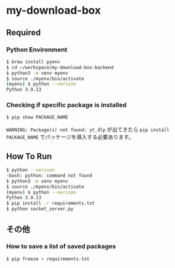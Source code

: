 # my-download-box

## Required
###  Python Environment

```sh
$ brew install pyenv
$ cd ~/workspace/my-download-box-backend
$ python3 -m venv myenv
$ source ./myenv/bin/activate
(myenv) $ python --version
Python 3.9.13
```

### Checking if specific package is installed

```sh
$ pip show PACKAGE_NAME
```

`WARNING: Package(s) not found: yt_dlp` が出てきたら `pip install PACKAGE_NAME` でパッケージを導入する必要あります。

## How To Run
```sh
$ python --version
-bash: python: command not found
$ python3 -m venv myenv
$ source ./myenv/bin/activate
(myenv) $ python --version
Python 3.9.13
$ pip install -r requirements.txt
$ python socket_server.py
```

## その他

### How to save a list of saved packages
```sh
$ pip freeze > requirements.txt
```